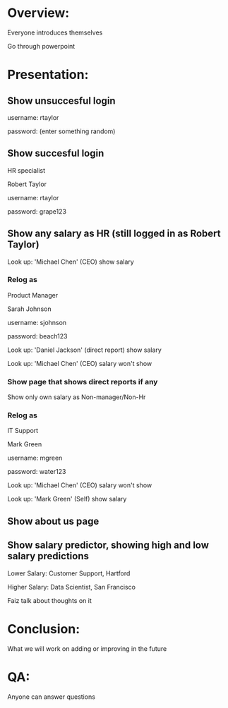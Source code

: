# Overview:
Everyone introduces themselves

Go through powerpoint

# Presentation:

## Show unsuccesful login

username: rtaylor

password: (enter something random)

## Show succesful login

HR specialist

Robert Taylor

username: rtaylor

password: grape123

## Show any salary as HR (still logged in as Robert Taylor)

Look up: 'Michael Chen' (CEO) show salary

###  Relog as

Product Manager

Sarah Johnson

username: sjohnson

password: beach123

Look up: 'Daniel Jackson' (direct report) show salary

Look up: 'Michael Chen' (CEO) salary won't show

### Show page that shows direct reports if any

Show only own salary as Non-manager/Non-Hr

### Relog as

IT Support

Mark Green

username: mgreen

password: water123

Look up: 'Michael Chen' (CEO) salary won't show

Look up: 'Mark Green' (Self) show salary

## Show about us page

## Show salary predictor, showing high and low salary predictions

Lower Salary: Customer Support, Hartford

Higher Salary: Data Scientist, San Francisco

Faiz talk about thoughts on it

# Conclusion:
What we will work on adding or improving in the future

# QA:
Anyone can answer questions
